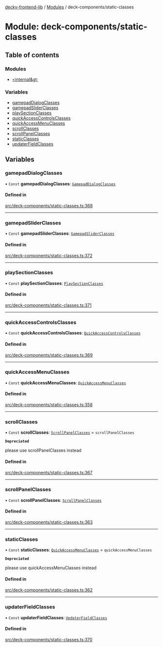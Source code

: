 [decky-frontend-lib](../README.md) / [Modules](../modules.md) / deck-components/static-classes

# Module: deck-components/static-classes

## Table of contents

### Modules

- [&lt;internal\&gt;](deck_components_static_classes._internal_.md)

### Variables

- [gamepadDialogClasses](deck_components_static_classes.md#gamepaddialogclasses)
- [gamepadSliderClasses](deck_components_static_classes.md#gamepadsliderclasses)
- [playSectionClasses](deck_components_static_classes.md#playsectionclasses)
- [quickAccessControlsClasses](deck_components_static_classes.md#quickaccesscontrolsclasses)
- [quickAccessMenuClasses](deck_components_static_classes.md#quickaccessmenuclasses)
- [scrollClasses](deck_components_static_classes.md#scrollclasses)
- [scrollPanelClasses](deck_components_static_classes.md#scrollpanelclasses)
- [staticClasses](deck_components_static_classes.md#staticclasses)
- [updaterFieldClasses](deck_components_static_classes.md#updaterfieldclasses)

## Variables

### gamepadDialogClasses

• `Const` **gamepadDialogClasses**: [`GamepadDialogClasses`](deck_components_static_classes._internal_.md#gamepaddialogclasses)

#### Defined in

[src/deck-components/static-classes.ts:368](https://github.com/SteamDeckHomebrew/decky-frontend-lib/blob/5a5218a/src/deck-components/static-classes.ts#L368)

___

### gamepadSliderClasses

• `Const` **gamepadSliderClasses**: [`GamepadSliderClasses`](deck_components_static_classes._internal_.md#gamepadsliderclasses)

#### Defined in

[src/deck-components/static-classes.ts:372](https://github.com/SteamDeckHomebrew/decky-frontend-lib/blob/5a5218a/src/deck-components/static-classes.ts#L372)

___

### playSectionClasses

• `Const` **playSectionClasses**: [`PlaySectionClasses`](deck_components_static_classes._internal_.md#playsectionclasses)

#### Defined in

[src/deck-components/static-classes.ts:371](https://github.com/SteamDeckHomebrew/decky-frontend-lib/blob/5a5218a/src/deck-components/static-classes.ts#L371)

___

### quickAccessControlsClasses

• `Const` **quickAccessControlsClasses**: [`QuickAccessControlsClasses`](deck_components_static_classes._internal_.md#quickaccesscontrolsclasses)

#### Defined in

[src/deck-components/static-classes.ts:369](https://github.com/SteamDeckHomebrew/decky-frontend-lib/blob/5a5218a/src/deck-components/static-classes.ts#L369)

___

### quickAccessMenuClasses

• `Const` **quickAccessMenuClasses**: [`QuickAccessMenuClasses`](deck_components_static_classes._internal_.md#quickaccessmenuclasses)

#### Defined in

[src/deck-components/static-classes.ts:358](https://github.com/SteamDeckHomebrew/decky-frontend-lib/blob/5a5218a/src/deck-components/static-classes.ts#L358)

___

### scrollClasses

• `Const` **scrollClasses**: [`ScrollPanelClasses`](deck_components_static_classes._internal_.md#scrollpanelclasses) = `scrollPanelClasses`

**`Depreciated`**

please use scrollPanelClasses instead

#### Defined in

[src/deck-components/static-classes.ts:367](https://github.com/SteamDeckHomebrew/decky-frontend-lib/blob/5a5218a/src/deck-components/static-classes.ts#L367)

___

### scrollPanelClasses

• `Const` **scrollPanelClasses**: [`ScrollPanelClasses`](deck_components_static_classes._internal_.md#scrollpanelclasses)

#### Defined in

[src/deck-components/static-classes.ts:363](https://github.com/SteamDeckHomebrew/decky-frontend-lib/blob/5a5218a/src/deck-components/static-classes.ts#L363)

___

### staticClasses

• `Const` **staticClasses**: [`QuickAccessMenuClasses`](deck_components_static_classes._internal_.md#quickaccessmenuclasses) = `quickAccessMenuClasses`

**`Depreciated`**

please use quickAccessMenuClasses instead

#### Defined in

[src/deck-components/static-classes.ts:362](https://github.com/SteamDeckHomebrew/decky-frontend-lib/blob/5a5218a/src/deck-components/static-classes.ts#L362)

___

### updaterFieldClasses

• `Const` **updaterFieldClasses**: [`UpdaterFieldClasses`](deck_components_static_classes._internal_.md#updaterfieldclasses)

#### Defined in

[src/deck-components/static-classes.ts:370](https://github.com/SteamDeckHomebrew/decky-frontend-lib/blob/5a5218a/src/deck-components/static-classes.ts#L370)

